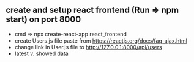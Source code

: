 ## create and setup react frontend (Run => npm start) on port 8000
- cmd => npx create-react-app react_frontend
- create Users.js file paste from https://reactjs.org/docs/faq-ajax.html
- change link in User.js file to http://127.0.0.1:8000/api/users
- latest v. showed data
